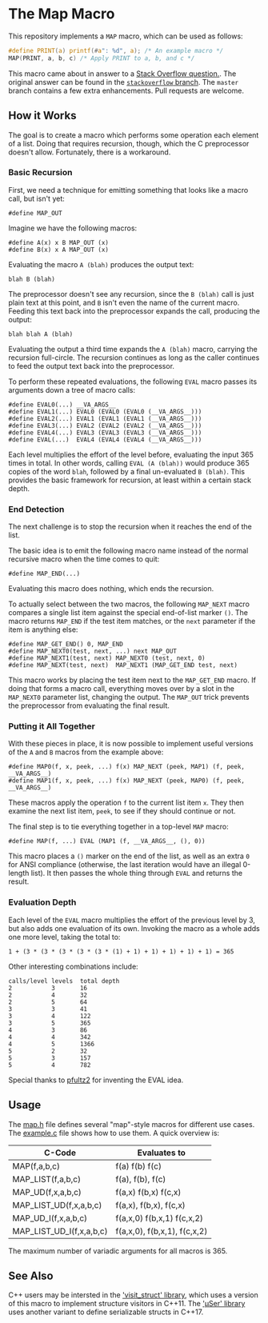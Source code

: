 # The Map Macro

This repository implements a `MAP` macro, which can be used as follows:

```c
#define PRINT(a) printf(#a": %d", a); /* An example macro */
MAP(PRINT, a, b, c) /* Apply PRINT to a, b, and c */
```

This macro came about in answer to a [Stack Overflow question.](http://stackoverflow.com/questions/6707148/foreach-macro-on-macros-arguments/13459454#13459454).
The original answer can be found in the [`stackoverflow` branch](https://github.com/swansontec/map-macro/tree/stackoverflow).
The `master` branch contains a few extra enhancements.
Pull requests are welcome.

## How it Works

The goal is to create a macro which performs some operation each element of
a list. Doing that requires recursion, though, which the C preprocessor
doesn't allow. Fortunately, there is a workaround.

### Basic Recursion

First, we need a technique for emitting something that looks like a macro
call, but isn't yet:

    #define MAP_OUT

Imagine we have the following macros:

    #define A(x) x B MAP_OUT (x)
    #define B(x) x A MAP_OUT (x)

Evaluating the macro `A (blah)` produces the output text:

    blah B (blah)

The preprocessor doesn't see any recursion, since the `B (blah)` call is
just plain text at this point, and `B` isn't even the name of the current
macro. Feeding this text back into the preprocessor expands the call,
producing the output:

    blah blah A (blah)

Evaluating the output a third time expands the `A (blah)` macro, carrying
the recursion full-circle. The recursion continues as long as the caller
continues to feed the output text back into the preprocessor.

To perform these repeated evaluations, the following `EVAL` macro passes
its arguments down a tree of macro calls:

    #define EVAL0(...) __VA_ARGS__
    #define EVAL1(...) EVAL0 (EVAL0 (EVAL0 (__VA_ARGS__)))
    #define EVAL2(...) EVAL1 (EVAL1 (EVAL1 (__VA_ARGS__)))
    #define EVAL3(...) EVAL2 (EVAL2 (EVAL2 (__VA_ARGS__)))
    #define EVAL4(...) EVAL3 (EVAL3 (EVAL3 (__VA_ARGS__)))
    #define EVAL(...)  EVAL4 (EVAL4 (EVAL4 (__VA_ARGS__)))

Each level multiplies the effort of the level before, evaluating the input
365 times in total. In other words, calling `EVAL (A (blah))` would
produce 365 copies of the word `blah`, followed by a final un-evaluated `B
(blah)`. This provides the basic framework for recursion, at least within a
certain stack depth.

### End Detection

The next challenge is to stop the recursion when it reaches the end of the
list.

The basic idea is to emit the following macro name instead of the normal
recursive macro when the time comes to quit:

    #define MAP_END(...)

Evaluating this macro does nothing, which ends the recursion.

To actually select between the two macros, the following `MAP_NEXT`
macro compares a single list item against the special end-of-list marker
`()`. The macro returns `MAP_END` if the test item matches, or the `next`
parameter if the item is anything else:

    #define MAP_GET_END() 0, MAP_END
    #define MAP_NEXT0(test, next, ...) next MAP_OUT
    #define MAP_NEXT1(test, next) MAP_NEXT0 (test, next, 0)
    #define MAP_NEXT(test, next)  MAP_NEXT1 (MAP_GET_END test, next)

This macro works by placing the test item next to the `MAP_GET_END` macro.
If doing that forms a macro call, everything moves over by a slot in the
`MAP_NEXT0` parameter list, changing the output. The `MAP_OUT` trick
prevents the preprocessor from evaluating the final result.

### Putting it All Together

With these pieces in place, it is now possible to implement useful versions
of the `A` and `B` macros from the example above:

    #define MAP0(f, x, peek, ...) f(x) MAP_NEXT (peek, MAP1) (f, peek, __VA_ARGS__)
    #define MAP1(f, x, peek, ...) f(x) MAP_NEXT (peek, MAP0) (f, peek, __VA_ARGS__)

These macros apply the operation `f` to the current list item `x`. They then
examine the next list item, `peek`, to see if they should continue or not.

The final step is to tie everything together in a top-level `MAP` macro:

    #define MAP(f, ...) EVAL (MAP1 (f, __VA_ARGS__, (), 0))

This macro places a `()` marker on the end of the list, as well as an extra
`0` for ANSI compliance (otherwise, the last iteration would have an illegal
0-length list). It then passes the whole thing through `EVAL` and
returns the result.

### Evaluation Depth

Each level of the `EVAL` macro multiplies the effort of the previous
level by 3, but also adds one evaluation of its own. Invoking the macro as a
whole adds one more level, taking the total to:

    1 + (3 * (3 * (3 * (3 * (3 * (1) + 1) + 1) + 1) + 1) + 1) = 365

Other interesting combinations include:

    calls/level levels  total depth
    2           3       16
    2           4       32
    2           5       64
    3           3       41
    3           4       122
    3           5       365
    4           3       86
    4           4       342
    4           5       1366
    5           2       32
    5           3       157
    5           4       782

Special thanks to [pfultz2](https://github.com/pfultz2/Cloak/wiki/Is-the-C-preprocessor-Turing-complete%3F) for inventing the EVAL idea.

## Usage

The [map.h](map.h) file defines several "map"-style macros for different use cases. The [example.c](example.c) file shows how to use them. A quick overview is:

C-Code | Evaluates to
-------| ------------
MAP(f,a,b,c) | f(a) f(b) f(c)
MAP_LIST(f,a,b,c) | f(a), f(b), f(c)
MAP_UD(f,x,a,b,c) | f(a,x) f(b,x) f(c,x)
MAP_LIST_UD(f,x,a,b,c) | f(a,x), f(b,x), f(c,x)
MAP_UD_I(f,x,a,b,c) | f(a,x,0) f(b,x,1) f(c,x,2)
MAP_LIST_UD_I(f,x,a,b,c) | f(a,x,0), f(b,x,1), f(c,x,2)

The maximum number of variadic arguments for all macros is 365.

## See Also

C++ users may be intersted in the ['visit_struct' library](https://github.com/cbeck88/visit_struct),
which uses a version of this macro to implement structure visitors in C++11. The ['µSer' library](https://github.com/Erlkoenig90/uSer)
uses another variant to define serializable structs in C++17.
